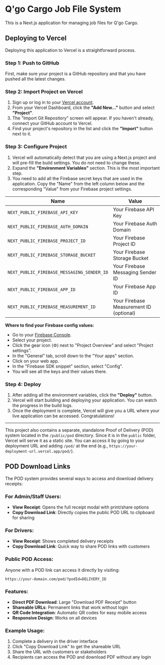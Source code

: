 # Q'go Cargo Job File System

This is a Next.js application for managing job files for Q'go Cargo.

## Deploying to Vercel

Deploying this application to Vercel is a straightforward process.

### Step 1: Push to GitHub

First, make sure your project is a GitHub repository and that you have pushed all the latest changes.

### Step 2: Import Project on Vercel

1.  Sign up or log in to your [Vercel account](https://vercel.com).
2.  From your Vercel Dashboard, click the **"Add New..."** button and select **"Project"**.
3.  The "Import Git Repository" screen will appear. If you haven't already, connect your GitHub account to Vercel.
4.  Find your project's repository in the list and click the **"Import"** button next to it.

### Step 3: Configure Project

1.  Vercel will automatically detect that you are using a Next.js project and will pre-fill the build settings. You do not need to change these.
2.  Expand the **"Environment Variables"** section. This is the most important step.
3.  You need to add all the Firebase secret keys that are used in the application. Copy the "Name" from the left column below and the corresponding "Value" from your Firebase project settings.

| Name                                    | Value                               |
| --------------------------------------- | ----------------------------------- |
| `NEXT_PUBLIC_FIREBASE_API_KEY`          | Your Firebase API Key               |
| `NEXT_PUBLIC_FIREBASE_AUTH_DOMAIN`      | Your Firebase Auth Domain           |
| `NEXT_PUBLIC_FIREBASE_PROJECT_ID`       | Your Firebase Project ID            |
| `NEXT_PUBLIC_FIREBASE_STORAGE_BUCKET`   | Your Firebase Storage Bucket        |
| `NEXT_PUBLIC_FIREBASE_MESSAGING_SENDER_ID`| Your Firebase Messaging Sender ID   |
| `NEXT_PUBLIC_FIREBASE_APP_ID`           | Your Firebase App ID                |
| `NEXT_PUBLIC_FIREBASE_MEASUREMENT_ID`   | Your Firebase Measurement ID (optional) |

**Where to find your Firebase config values:**
* Go to your [Firebase Console](https://console.firebase.google.com/).
* Select your project.
* Click the gear icon (⚙️) next to "Project Overview" and select "Project settings".
* In the "General" tab, scroll down to the "Your apps" section.
* Click on your web app.
* In the "Firebase SDK snippet" section, select "Config".
* You will see all the keys and their values there.

### Step 4: Deploy

1.  After adding all the environment variables, click the **"Deploy"** button.
2.  Vercel will start building and deploying your application. You can watch the progress in the build logs.
3.  Once the deployment is complete, Vercel will give you a URL where your live application can be accessed. Congratulations!

---

This project also contains a separate, standalone Proof of Delivery (POD) system located in the `/public/pod` directory. Since it is in the `public` folder, Vercel will serve it as a static site. You can access it by going to your deployment URL and adding `/pod/` at the end (e.g., `https://your-deployment-url.vercel.app/pod/`).

## POD Download Links

The POD system provides several ways to access and download delivery receipts:

### For Admin/Staff Users:
- **View Receipt**: Opens the full receipt modal with print/share options
- **Copy Download Link**: Directly copies the public POD URL to clipboard for sharing

### For Drivers:
- **View Receipt**: Shows completed delivery receipts
- **Copy Download Link**: Quick way to share POD links with customers

### Public POD Access:
Anyone with a POD link can access it directly by visiting:
```
https://your-domain.com/pod/?podId=DELIVERY_ID
```

### Features:
- **Direct PDF Download**: Large "Download PDF Receipt" button
- **Shareable URLs**: Permanent links that work without login
- **QR Code Integration**: Automatic QR codes for easy mobile access
- **Responsive Design**: Works on all devices

### Example Usage:
1. Complete a delivery in the driver interface
2. Click "Copy Download Link" to get the shareable URL
3. Share the URL with customers or stakeholders
4. Recipients can access the POD and download PDF without any login
